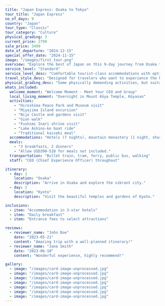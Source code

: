 ```yaml
---
title: "Japan Express: Osaka to Tokyo"
tour_title: "Japan Express"
no_of_days: 9
country: "Japan"
tour_type: "Classic"
tour_category: "Culture"
physical_grading: 3
current_price: 2799
sale_price: 3499
date_of_departure: "2024-12-15"
special_offer_date: "2024-11-15"
image: "/images/first_tour.png"
overview: "Explore the best of Japan on this 9-day journey from Osaka to Tokyo."
service_level: "Standard"
service_level_desc: "Comfortable tourist-class accommodations with optional upgrades."
travel_style_desc: "Designed for travelers who want to experience the highlights of a destination."
physical_grading_desc: "Some physically demanding activities, but suitable for most fitness levels."
whats_included:
  welcome_moment: "Welcome Moment - Meet Your CEO and Group"
  local_living_moment: "Overnight in Mount Kōya Temple, Kōyasan"
  activities:
    - "Hiroshima Peace Park and Museum visit"
    - "Miyajima Island excursion"
    - "Nijo Castle and gardens visit"
    - "Gion walk"
    - "Fushimi Inari shrine visit"
    - "Lake Ashino-ko boat ride"
    - "Traditional kaiseki meal"
  accommodations: "Hotels (7 nights), mountain monastery (1 night, shared facilities)"
  meals:
    - "3 breakfasts, 2 dinners"
    - "Allow USD390-510 for meals not included."
  transportation: "Bullet train, tram, ferry, public bus, walking"
  staff: "CEO (Chief Experience Officer) throughout"

itinerary:
  - day: 1
    location: "Osaka"
    description: "Arrive in Osaka and explore the vibrant city."
  - day: 2
    location: "Kyoto"
    description: "Visit the beautiful temples and gardens of Kyoto."

inclusions:
  - item: "Accommodation in 3-star hotels"
  - item: "Daily breakfast"
  - item: "Entrance fees to select attractions"

reviews:
  - reviewer_name: "John Doe"
    date: "2023-05-21"
    content: "Amazing trip with a well-planned itinerary!"
  - reviewer_name: "Jane Smith"
    date: "2023-06-10"
    content: "Wonderful experience, highly recommend!"

gallery:
  - image: "/images/card-image-unprocessed.jpg"
  - image: "/images/card-image-unprocessed.jpg"
  - image: "/images/card-image-unprocessed.jpg"
  - image: "/images/card-image-unprocessed.jpg"
  - image: "/images/card-image-unprocessed.jpg"
  - image: "/images/card-image-unprocessed.jpg"
  - image: "/images/card-image-unprocessed.jpg"
---
```

